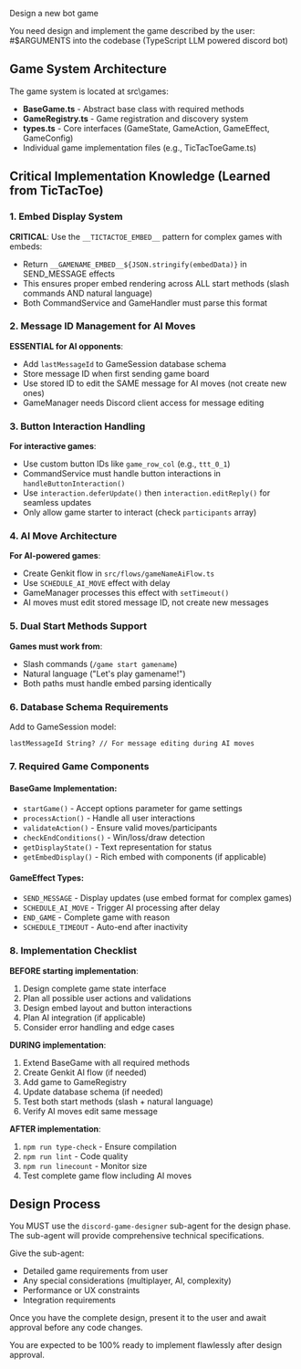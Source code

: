 Design a new bot game

You need design and implement the game described by the user: #$ARGUMENTS into the codebase (TypeScript LLM powered discord bot)

## Game System Architecture

The game system is located at src\games:
- **BaseGame.ts** - Abstract base class with required methods
- **GameRegistry.ts** - Game registration and discovery system
- **types.ts** - Core interfaces (GameState, GameAction, GameEffect, GameConfig)
- Individual game implementation files (e.g., TicTacToeGame.ts)

## Critical Implementation Knowledge (Learned from TicTacToe)

### 1. Embed Display System
**CRITICAL**: Use the `__TICTACTOE_EMBED__` pattern for complex games with embeds:
- Return `__GAMENAME_EMBED__${JSON.stringify(embedData)}` in SEND_MESSAGE effects
- This ensures proper embed rendering across ALL start methods (slash commands AND natural language)
- Both CommandService and GameHandler must parse this format

### 2. Message ID Management for AI Moves
**ESSENTIAL for AI opponents**:
- Add `lastMessageId` to GameSession database schema
- Store message ID when first sending game board
- Use stored ID to edit the SAME message for AI moves (not create new ones)
- GameManager needs Discord client access for message editing

### 3. Button Interaction Handling
**For interactive games**:
- Use custom button IDs like `game_row_col` (e.g., `ttt_0_1`)
- CommandService must handle button interactions in `handleButtonInteraction()`
- Use `interaction.deferUpdate()` then `interaction.editReply()` for seamless updates
- Only allow game starter to interact (check `participants` array)

### 4. AI Move Architecture
**For AI-powered games**:
- Create Genkit flow in `src/flows/gameNameAiFlow.ts`
- Use `SCHEDULE_AI_MOVE` effect with delay
- GameManager processes this effect with `setTimeout()`
- AI moves must edit stored message ID, not create new messages

### 5. Dual Start Methods Support
**Games must work from**:
- Slash commands (`/game start gamename`)
- Natural language ("Let's play gamename!")
- Both paths must handle embed parsing identically

### 6. Database Schema Requirements
Add to GameSession model:
```prisma
lastMessageId String? // For message editing during AI moves
```

### 7. Required Game Components

#### BaseGame Implementation:
- `startGame()` - Accept options parameter for game settings
- `processAction()` - Handle all user interactions  
- `validateAction()` - Ensure valid moves/participants
- `checkEndConditions()` - Win/loss/draw detection
- `getDisplayState()` - Text representation for status
- `getEmbedDisplay()` - Rich embed with components (if applicable)

#### GameEffect Types:
- `SEND_MESSAGE` - Display updates (use embed format for complex games)
- `SCHEDULE_AI_MOVE` - Trigger AI processing after delay
- `END_GAME` - Complete game with reason
- `SCHEDULE_TIMEOUT` - Auto-end after inactivity

### 8. Implementation Checklist

**BEFORE starting implementation**:
1. Design complete game state interface
2. Plan all possible user actions and validations  
3. Design embed layout and button interactions
4. Plan AI integration (if applicable)
5. Consider error handling and edge cases

**DURING implementation**:
1. Extend BaseGame with all required methods
2. Create Genkit AI flow (if needed)
3. Add game to GameRegistry
4. Update database schema (if needed)  
5. Test both start methods (slash + natural language)
6. Verify AI moves edit same message

**AFTER implementation**:
1. `npm run type-check` - Ensure compilation
2. `npm run lint` - Code quality  
3. `npm run linecount` - Monitor size
4. Test complete game flow including AI moves

## Design Process

You MUST use the `discord-game-designer` sub-agent for the design phase. The sub-agent will provide comprehensive technical specifications.

Give the sub-agent:
- Detailed game requirements from user
- Any special considerations (multiplayer, AI, complexity)
- Performance or UX constraints
- Integration requirements

Once you have the complete design, present it to the user and await approval before any code changes.

You are expected to be 100% ready to implement flawlessly after design approval.